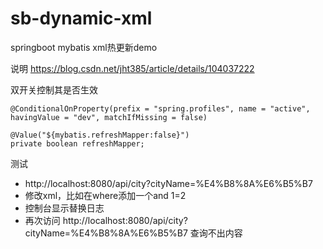 ﻿# sb-dynamic-xml
springboot mybatis xml热更新demo

说明 https://blog.csdn.net/jht385/article/details/104037222

双开关控制其是否生效
```
@ConditionalOnProperty(prefix = "spring.profiles", name = "active", havingValue = "dev", matchIfMissing = false)
```
```
@Value("${mybatis.refreshMapper:false}")
private boolean refreshMapper;
```

测试  
+ http://localhost:8080/api/city?cityName=%E4%B8%8A%E6%B5%B7  
+ 修改xml，比如在where添加一个and 1=2  
+ 控制台显示替换日志  
+ 再次访问 http://localhost:8080/api/city?cityName=%E4%B8%8A%E6%B5%B7 查询不出内容

